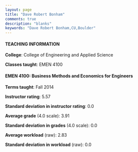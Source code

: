 ```yaml
---
layout: page
title: "Dave Robert Bonham" 
comments: true
description: "blanks"
keywords: "Dave Robert Bonham,CU,Boulder"
---
```

<head>
<script src="https://ajax.googleapis.com/ajax/libs/jquery/2.1.3/jquery.min.js"></script>
<script src="https://dl.dropboxusercontent.com/s/pc42nxpaw1ea4o9/highcharts.js?dl=0"></script>
<!-- <script src="../assets/js/highcharts.js"></script> -->
<style type="text/css">@font-face {
	font-family: "Bebas Neue";
	src: url(https://www.filehosting.org/file/details/544349/BebasNeue Regular.otf) format("opentype");
	}
	h1.Bebas { 
		font-family: "Bebas Neue", Verdana, Tahoma;
	}
</style>
</head>
	   
#### TEACHING INFORMATION

**College**: College of Engineering and Applied Science

**Classes taught**: EMEN 4100

#### EMEN 4100: Business Methods and Economics for Engineers

**Terms taught**: Fall 2014

**Instructor rating**: 5.57

**Standard deviation in instructor rating**: 0.0

**Average grade** (4.0 scale): 3.91

**Standard deviation in grades** (4.0 scale): 0.0

**Average workload** (raw): 2.83

**Standard deviation in workload** (raw): 0.0

